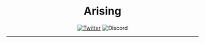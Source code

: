 <span align="center">

# Arising

[![Twitter](https://img.shields.io/badge/Twitter-black?logo=twitter&logoColor=white)](https://twitter.com/@playarising)
![Discord](https://img.shields.io/discord/arising?color=black&label=discord&logo=discord&logoColor=white)

---
